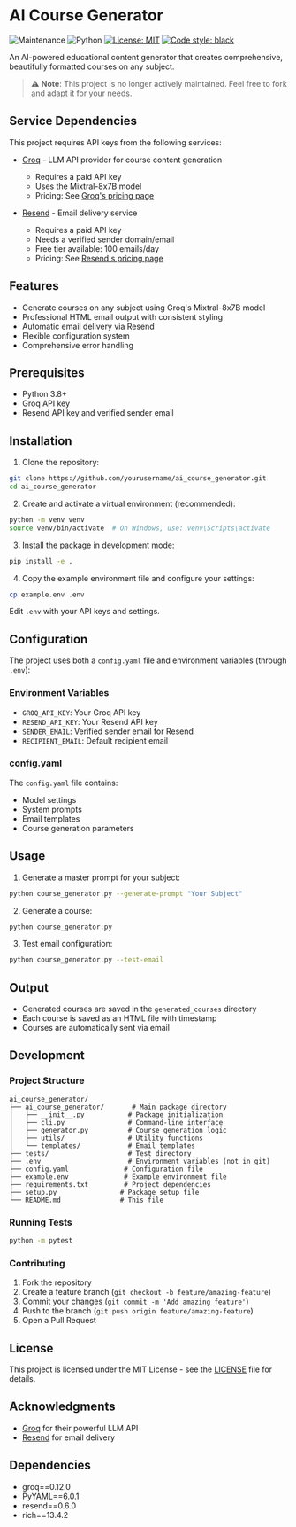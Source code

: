 # AI Course Generator

![Maintenance](https://img.shields.io/badge/Maintained%3F-no-red.svg)
![Python](https://img.shields.io/badge/python-v3.8+-blue.svg)
[![License: MIT](https://img.shields.io/badge/License-MIT-yellow.svg)](https://opensource.org/licenses/MIT)
[![Code style: black](https://img.shields.io/badge/code%20style-black-000000.svg)](https://github.com/psf/black)

An AI-powered educational content generator that creates comprehensive, beautifully formatted courses on any subject.

> ⚠️ **Note**: This project is no longer actively maintained. Feel free to fork and adapt it for your needs.

## Service Dependencies

This project requires API keys from the following services:

- [Groq](https://groq.com/) - LLM API provider for course content generation
  - Requires a paid API key
  - Uses the Mixtral-8x7B model
  - Pricing: See [Groq's pricing page](https://groq.com/pricing)

- [Resend](https://resend.com/) - Email delivery service
  - Requires a paid API key
  - Needs a verified sender domain/email
  - Free tier available: 100 emails/day
  - Pricing: See [Resend's pricing page](https://resend.com/pricing)

## Features

- Generate courses on any subject using Groq's Mixtral-8x7B model
- Professional HTML email output with consistent styling
- Automatic email delivery via Resend
- Flexible configuration system
- Comprehensive error handling

## Prerequisites

- Python 3.8+
- Groq API key
- Resend API key and verified sender email

## Installation

1. Clone the repository:
```bash
git clone https://github.com/yourusername/ai_course_generator.git
cd ai_course_generator
```

2. Create and activate a virtual environment (recommended):
```bash
python -m venv venv
source venv/bin/activate  # On Windows, use: venv\Scripts\activate
```

3. Install the package in development mode:
```bash
pip install -e .
```

4. Copy the example environment file and configure your settings:
```bash
cp example.env .env
```

Edit `.env` with your API keys and settings.

## Configuration

The project uses both a `config.yaml` file and environment variables (through `.env`):

### Environment Variables
- `GROQ_API_KEY`: Your Groq API key
- `RESEND_API_KEY`: Your Resend API key
- `SENDER_EMAIL`: Verified sender email for Resend
- `RECIPIENT_EMAIL`: Default recipient email

### config.yaml
The `config.yaml` file contains:
- Model settings
- System prompts
- Email templates
- Course generation parameters

## Usage

1. Generate a master prompt for your subject:
```bash
python course_generator.py --generate-prompt "Your Subject"
```

2. Generate a course:
```bash
python course_generator.py
```

3. Test email configuration:
```bash
python course_generator.py --test-email
```

## Output

- Generated courses are saved in the `generated_courses` directory
- Each course is saved as an HTML file with timestamp
- Courses are automatically sent via email

## Development

### Project Structure
```
ai_course_generator/
├── ai_course_generator/       # Main package directory
│   ├── __init__.py           # Package initialization
│   ├── cli.py                # Command-line interface
│   ├── generator.py          # Course generation logic
│   ├── utils/                # Utility functions
│   └── templates/            # Email templates
├── tests/                    # Test directory
├── .env                      # Environment variables (not in git)
├── config.yaml              # Configuration file
├── example.env              # Example environment file
├── requirements.txt         # Project dependencies
├── setup.py                # Package setup file
└── README.md               # This file
```

### Running Tests
```bash
python -m pytest
```

### Contributing
1. Fork the repository
2. Create a feature branch (`git checkout -b feature/amazing-feature`)
3. Commit your changes (`git commit -m 'Add amazing feature'`)
4. Push to the branch (`git push origin feature/amazing-feature`)
5. Open a Pull Request

## License
This project is licensed under the MIT License - see the [LICENSE](LICENSE) file for details.

## Acknowledgments
- [Groq](https://groq.com/) for their powerful LLM API
- [Resend](https://resend.com/) for email delivery

## Dependencies

- groq==0.12.0
- PyYAML==6.0.1
- resend==0.6.0
- rich==13.4.2
